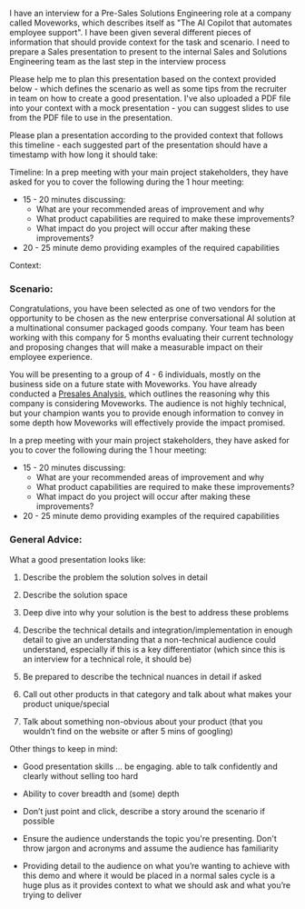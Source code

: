 I have an interview for a Pre-Sales Solutions Engineering role at a company called Moveworks, which describes itself as "The AI Copilot that automates employee support". I have been given several different pieces of information that should provide context for the task and scenario. I need to prepare a Sales presentation to present to the internal Sales and Solutions Engineering team as the last step in the interview process

Please help me to plan this presentation based on the context provided below - which defines the scenario as well as some tips from the recruiter in team on how to create a good presentation. I've also uploaded a PDF file into your context with a mock presentation - you can suggest slides to use from the PDF file to use in the presentation.

Please plan a presentation according to the provided context that follows this timeline - each suggested part of the presentation should have a timestamp with how long it should take:

Timeline: In a prep meeting with your main project stakeholders, they have asked for you to cover the following during the 1 hour meeting:  
  - 15 - 20 minutes discussing: 
	  - What are your recommended areas of improvement and why
	  - What product capabilities are required to make these improvements? 
	  - What impact do you project will occur after making these improvements?
- 20 - 25 minute demo providing examples of the required capabilities

Context:

### **Scenario**:

Congratulations, you have been selected as one of two vendors for the opportunity to be chosen as the new enterprise conversational AI solution at a multinational consumer packaged goods company. Your team has been working with this company for 5 months evaluating their current technology and proposing changes that will make a measurable impact on their employee experience.  
  
You will be presenting to a group of 4 - 6 individuals, mostly on the business side on a future state with Moveworks. You have already conducted a [Presales Analysis](https://view.highspot.com/viewer/64eff1a699e71825de076173), which outlines the reasoning why this company is considering Moveworks. The audience is not highly technical, but your champion wants you to provide enough information to convey in some depth how Moveworks will effectively provide the impact promised.

In a prep meeting with your main project stakeholders, they have asked for you to cover the following during the 1 hour meeting:  
  - 15 - 20 minutes discussing: 
	  - What are your recommended areas of improvement and why
	  - What product capabilities are required to make these improvements? 
	  - What impact do you project will occur after making these improvements?
- 20 - 25 minute demo providing examples of the required capabilities

### General Advice:

What a good presentation looks like:

1. Describe the problem the solution solves in detail
    
2. Describe the solution space
    
3. Deep dive into why your solution is the best to address these problems
    
4. Describe the technical details and integration/implementation in enough detail to give an understanding that a non-technical audience could understand, especially if this is a key differentiator (which since this is an interview for a technical role, it should be)
    
5. Be prepared to describe the technical nuances in detail if asked
    
6. Call out other products in that category and talk about what makes your product unique/special
    
7. Talk about something non-obvious about your product (that you wouldn’t find on the website or after 5 mins of googling)
    

Other things to keep in mind:

- Good presentation skills ... be engaging. able to talk confidently and clearly without selling too hard
    
- Ability to cover breadth and (some) depth
    
- Don’t just point and click, describe a story around the scenario if possible 
    
- Ensure the audience understands the topic you're presenting. Don't throw jargon and acronyms and assume the audience has familiarity
    
- Providing detail to the audience on what you’re wanting to achieve with this demo and where it would be placed in a normal sales cycle is a huge plus as it provides context to what we should ask and what you’re trying to deliver
